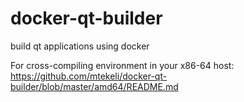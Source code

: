 # docker-qt-builder
build qt applications using docker

For cross-compiling environment in your x86-64 host:
https://github.com/mtekeli/docker-qt-builder/blob/master/amd64/README.md
